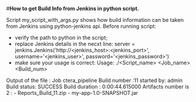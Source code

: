 #__How to get Build Info from Jenkins in python script.__

Script my_script_with_args.py shows how build information can be taken from Jenkins using python-jenkins api.
Before running script:
   - verify the path to python in the script;
   - replace Jenkins details in the necxt line:
      server = jenkins.Jenkins('http://<jenkins_host>:<jenkins_port>', username='<jenkins_user>', password='<jenkins_password>')
   - make sure your usage is correct:
      Usage: ./<Script_name> <Job_name> <Build_num>
      
 Output of the file :
Job    ctera_pipeline
     Build number :11    started by:   admin
     Build status:    SUCCESS
     Build duration :   0:00:44.615000
     Artifacts number is  2 : 
          -      Reports_Build_11.zip
          -      my-app-1.0-SNAPSHOT.jar
 
